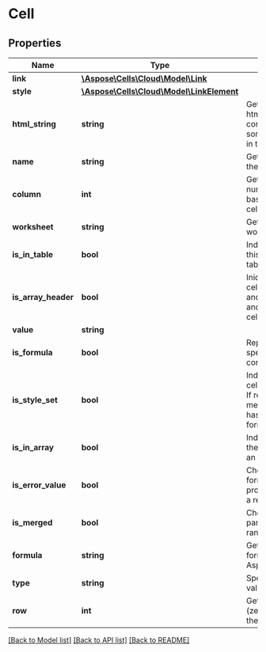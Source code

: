 # Cell

## Properties
Name | Type | Description | Notes
------------ | ------------- | ------------- | -------------
**link** | [**\Aspose\Cells\Cloud\Model\Link**](Link.md) |  | [optional] 
**style** | [**\Aspose\Cells\Cloud\Model\LinkElement**](LinkElement.md) |  | [optional] 
**html_string** | **string** | Gets and sets the html string which contains data and some formattings in this cell. | [optional] 
**name** | **string** | Gets the name of the cell. | [optional] 
**column** | **int** | Gets column number (zero based) of the cell. | 
**worksheet** | **string** | Gets the parent worksheet. | [optional] 
**is_in_table** | **bool** | Indicates whethe this cell is part of table formula. | 
**is_array_header** | **bool** | Inidicates the cell&#39;s formula is and array formula and it is the first cell of the array. | 
**value** | **string** |  | [optional] 
**is_formula** | **bool** | Represents if the specified cell contains formula. | 
**is_style_set** | **bool** | Indicates if the cell&#39;s style is set. If return false, it means this cell has a default cell format. | 
**is_in_array** | **bool** | Indicates whether the cell formula is an array formula. | 
**is_error_value** | **bool** | Checks if a formula can properly evaluate a result. | 
**is_merged** | **bool** | Checks if a cell is part of a merged range or not. | 
**formula** | **string** | Gets or sets a formula of the Aspose.Cells.Cell. | [optional] 
**type** | **string** | Specifies a cell value type. | [optional] 
**row** | **int** | Gets row number (zero based) of the cell. | 

[[Back to Model list]](../README.md#documentation-for-models) [[Back to API list]](../README.md#documentation-for-api-endpoints) [[Back to README]](../README.md)


